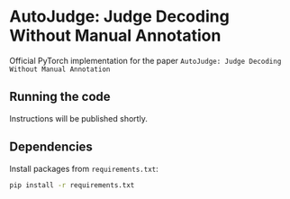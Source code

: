 # AutoJudge: Judge Decoding Without Manual Annotation

Official PyTorch implementation for the paper `AutoJudge: Judge Decoding Without Manual Annotation`

## Running the code

Instructions will be published shortly.

## Dependencies

Install packages from `requirements.txt`:
```bash
pip install -r requirements.txt
```
